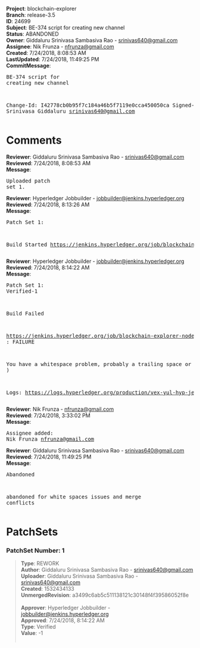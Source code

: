 <strong>Project</strong>: blockchain-explorer</br><strong>Branch</strong>: release-3.5<br><strong>ID</strong>: 24699<br><strong>Subject</strong>: BE-374  script for creating new channel<br><strong>Status</strong>: ABANDONED<br><strong>Owner</strong>: Giddaluru Srinivasa Sambasiva Rao - srinivas640@gmail.com<br><strong>Assignee</strong>: Nik Frunza - nfrunza@gmail.com<br><strong>Created</strong>: 7/24/2018, 8:08:53 AM<br><strong>LastUpdated</strong>: 7/24/2018, 11:49:25 PM<br><strong>CommitMessage</strong>:<br><pre>BE-374  script for creating new channel

Change-Id: I42778cb0b95f7c184a46b5f7119e0cca450050ca
Signed-off-by: Srinivasa Giddaluru <srinivas640@gmail.com>
</pre><h1>Comments</h1><strong>Reviewer</strong>: Giddaluru Srinivasa Sambasiva Rao - srinivas640@gmail.com<br><strong>Reviewed</strong>: 7/24/2018, 8:08:53 AM<br><strong>Message</strong>: <pre>Uploaded patch set 1.</pre><strong>Reviewer</strong>: Hyperledger Jobbuilder - jobbuilder@jenkins.hyperledger.org<br><strong>Reviewed</strong>: 7/24/2018, 8:13:26 AM<br><strong>Message</strong>: <pre>Patch Set 1:

Build Started https://jenkins.hyperledger.org/job/blockchain-explorer-node6-verify-x86_64/333/</pre><strong>Reviewer</strong>: Hyperledger Jobbuilder - jobbuilder@jenkins.hyperledger.org<br><strong>Reviewed</strong>: 7/24/2018, 8:14:22 AM<br><strong>Message</strong>: <pre>Patch Set 1: Verified-1

Build Failed 

https://jenkins.hyperledger.org/job/blockchain-explorer-node6-verify-x86_64/333/ : FAILURE

You have a whitespace problem, probably a trailing space or two. ( https://jenkins.hyperledger.org/job/blockchain-explorer-node6-verify-x86_64/333/ )

Logs: https://logs.hyperledger.org/production/vex-yul-hyp-jenkins-3/blockchain-explorer-node6-verify-x86_64/333</pre><strong>Reviewer</strong>: Nik Frunza - nfrunza@gmail.com<br><strong>Reviewed</strong>: 7/24/2018, 3:33:02 PM<br><strong>Message</strong>: <pre>Assignee added: Nik Frunza <nfrunza@gmail.com></pre><strong>Reviewer</strong>: Giddaluru Srinivasa Sambasiva Rao - srinivas640@gmail.com<br><strong>Reviewed</strong>: 7/24/2018, 11:49:25 PM<br><strong>Message</strong>: <pre>Abandoned

abandoned for white spaces issues and merge conflicts</pre><h1>PatchSets</h1><h3>PatchSet Number: 1</h3><blockquote><strong>Type</strong>: REWORK<br><strong>Author</strong>: Giddaluru Srinivasa Sambasiva Rao - srinivas640@gmail.com<br><strong>Uploader</strong>: Giddaluru Srinivasa Sambasiva Rao - srinivas640@gmail.com<br><strong>Created</strong>: 1532434133<br><strong>UnmergedRevision</strong>: a3499c6ab5c511138121c30148f4f39586052f8e<br><br><strong>Approver</strong>: Hyperledger Jobbuilder - jobbuilder@jenkins.hyperledger.org<br><strong>Approved</strong>: 7/24/2018, 8:14:22 AM<br><strong>Type</strong>: Verified<br><strong>Value</strong>: -1<br><br></blockquote>